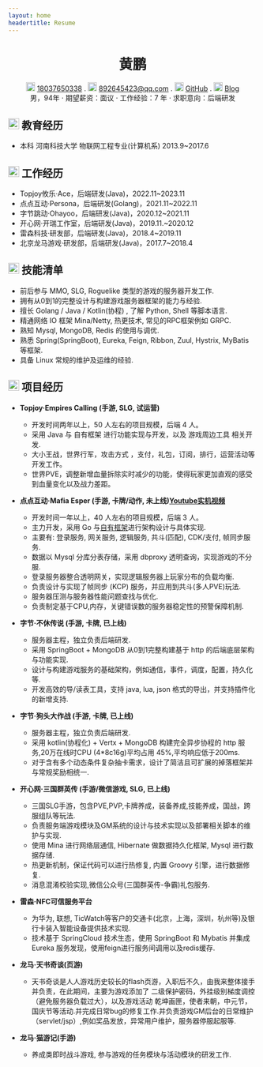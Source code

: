 ```yaml
---
layout: home
headertitle: Resume
---
```

<center>
    <h1>黄鹏</h1>
    <div>
        <span>
            <img src="../../image/assets/phone-solid.svg" width="18px">
            <a href="tel:18037650338">18037650338</a>
        </span>
      .
        <span>
            <img src="../../image/assets/envelope-solid.svg" width="18px">
            <a href="mailto:892645423@qq.com">892645423@qq.com</a>
        </span>
      .
        <span>
            <img src="../../image/assets/github-brands.svg" width="18px">
            <a href="https://github.com/viakiba">GitHub</a>
        </span>
      . 
        <span>
            <img src="../../image/assets/rss-solid.svg" width="18px">
            <a href="https://blog.viakiba.cn/">Blog</a>
        </span>
    </div>
    <div>
        <span>
          男，94年
        </span>
        ·
        <span>
          期望薪资：面议
        </span>
        ·
        <span>
          工作经验：7 年
        </span>
        ·
        <span>
          求职意向：后端研发
        </span>
    </div>
</center>

## <img src="../../image/assets/graduation-cap-solid.svg" width="22px"> 教育经历

- 本科 河南科技大学 物联网工程专业(计算机系) 2013.9~2017.6

## <img src="../../image/assets/briefcase-solid.svg" width="22px"> 工作经历

- Topjoy攸乐·Ace，后端研发(Java)，2022.11~2023.11
- 点点互动·Persona，后端研发(Golang)，2021.11~2022.11
- 字节跳动·Ohayoo，后端研发(Java)，2020.12~2021.11
- 开心网·开瑞工作室，后端研发(Java)，2019.11.~2020.12
- 雷森科技·研发部，后端研发(Java)，2018.4~2019.11
- 北京龙马游戏·研发部，后端研发(Java)，2017.7~2018.4

## <img src="../../image/assets/tools-solid.svg" width="22px"> 技能清单

- 前后参与 MMO, SLG, Roguelike 类型的游戏的服务器开发工作.
- 拥有从0到1的完整设计与构建游戏服务器框架的能力与经验.
- 擅长 Golang / Java / Kotlin(协程) , 了解 Python, Shell 等脚本语言.
- 精通网络 IO 框架 Mina/Netty, 热更技术, 常见的RPC框架例如 GRPC.
- 熟知 Mysql, MongoDB, Redis 的使用与调优.
- 熟悉 Spring(SpringBoot), Eureka, Feign, Ribbon, Zuul, Hystrix, MyBatis 等框架.
- 具备 Linux 常规的维护及运维的经验.

## <img src="../../image/assets/project-diagram-solid.svg" width="22px"> 项目经历

- **Topjoy·Empires Calling (手游, SLG, 试运营)**
    * 开发时间两年以上，50 人左右的项目规模，后端 4 人。
    * 采用 Java 与 自有框架 进行功能实现与开发，以及 游戏周边工具 相关开发.
    * 大小王战，世界行军，攻击方式 ，支付，礼包，订阅，排行，运营活动等开发工作。
    * 世界PVE，调整新增血量拆除实时减少的功能，使得玩家更加直观的感受到血量变化以及战力差距。
    

- **点点互动·Mafia Esper (手游, 卡牌/动作, 未上线)[Youtube实机视频](https://www.youtube.com/watch?v=IZ2gpIIh2n0)**
    * 开发时间一年以上，40 人左右的项目规模，后端 3 人。
    * 主力开发，采用 Go 与[自有框架](https://github.com/sandwich-go)进行架构设计与具体实现.
    * 主要有: 登录服务, 网关服务, 逻辑服务, 共斗(匹配), CDK/支付, 帧同步服务.
    * 数据以 Mysql 分库分表存储，采用 dbproxy 透明查询，实现游戏的不分服.
    * 登录服务器整合透明网关，实现逻辑服务器上玩家分布的负载均衡.
    * 负责设计与实现了帧同步 (KCP) 服务，并应用到共斗(多人PVE)玩法.
    * 服务器压测与服务器性能问题查找与优化.
    * 负责制定基于CPU,内存，关键错误数的服务器稳定性的预警保障机制.
    
- **字节·不休传说 (手游, 卡牌, 已上线)**

    * 服务器主程，独立负责后端研发.
    * 采用 SpringBoot + MongoDB 从0到1完整构建基于 http 的后端底层架构与功能实现.
    * 设计与构建游戏服务的基础架构，例如通信，事件，调度，配置，持久化等.
    * 开发高效的导/读表工具，支持 java, lua, json 格式的导出，并支持插件化的新增支持.
  
- **字节·狗头大作战 (手游, 卡牌, 已上线)**    
  
    * 服务器主程，独立负责后端研发.
    * 采用 kotlin(协程化) + Vertx + MongoDB 构建完全异步协程的 http 服务,20万在线时CPU (4*8c16g)平均占用 45%,平均响应低于200ms.
    * 对于含有多个动态条件复杂抽卡需求，设计了简洁且可扩展的掉落框架并与常规奖励相统一.

- **开心网·三国群英传 (手游/微信游戏, SLG, 已上线)**

    * 三国SLG手游，包含PVE,PVP,卡牌养成，装备养成,技能养成，国战，跨服组队等玩法.
    * 负责服务端游戏模块及GM系统的设计与技术实现以及部署相关脚本的维护与实现.
    * 使用 Mina 进行网络层通信, Hibernate 做数据持久化框架, Mysql 进行数据存储.
    * 热更新机制，保证代码可以进行热修复, 内置 Groovy 引擎，进行数据修复.
    * 消息混淆校验实现,微信公众号(三国群英传-争霸)礼包服务.
  
- **雷森·NFC可信服务平台** 

    * 为华为, 联想, TicWatch等客户的交通卡(北京，上海，深圳，杭州等)及银行卡装入智能设备提供技术实现.
    * 技术基于 SpringCloud 技术生态，使用 SpringBoot 和 Mybatis 并集成 Eureka 服务发现，使用feign进行服务间调用以及redis缓存.

- **龙马·天书奇谈(页游)**
  
  * 天书奇谈是人人游戏历史较长的flash页游，入职后不久，由我来整体接手并负责，在此期间，主要为游戏添加了 二级保护密码，外挂级别梯度调控（避免服务器负载过大），以及游戏活动 乾坤画匣，使者来朝，中元节，国庆节等活动.并完成日常bug的修复工作.并负责游戏GM后台的日常维护（servlet/jsp）,例如奖品发放，异常用户维护，服务器停服起服等.

- **龙马·猫游记(手游)**

  * 养成类即时战斗游戏, 参与游戏的任务模块与活动模块的研发工作.